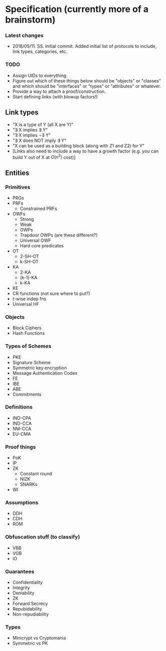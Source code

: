 # Specification (currently more of a brainstorm)

### Latest changes
* 2018/05/11. SS.  Initial commit.  Added initial list of protocols to include, 
  link types, categories, etc.

### TODO
* Assign UIDs to everything
* Figure out which of these things below should be "objects" or "classes" and 
  which should be "interfaces" or "types" or "attributes" or whatever.
* Provide a way to attach a proof/construction.
* Start defining links (with blowup factors!)

## Link types
* "X is a type of Y (all X are Y)"
* "$\exists$ X implies $\exists$ Y"
* "$\exists$ X implies $\neg \exists$ Y"
* "$\exists$ X does NOT imply $\exists$ Y"
* "X can be used as a building block (along with Z1 and Z2) for Y"
* [Links also need to include a way to have a growth factor (e.g. you can build
  Y out of X at $O(n^2)$ cost)]

## Entities
### Primitives
* PRGs
* PRFs
    * Constrained PRFs
* OWFs
    * Strong
    * Weak
    * OWPs
    * Trapdoor OWPs (are these different?)
    * Universal OWF
    * Hard core predicates
* OT
    * 2-SH-OT
    * k-SH-OT
* KA
    * 2-KA
    * (k-1)-KA
    * k-KA
* KE
* CR functions (not sure where to put?)
* $t$-wise indep fns
* Universal HF

### Objects
* Block Ciphers
* Hash Functions

### Types of Schemes
* PKE
* Signature Scheme
* Symmetric key encryption
* Message Authentication Codes
* FE
* IBE
* ABE
* Commitments

### Definitions
* IND-CPA
* IND-CCA
* NM-CCA
* EU-CMA

### Proof things
* PoK
* IP
* ZK
    * Constant round
    * NIZK
    * SNARKs
* WI

### Assumptions
* DDH
* CDH
* ROM

### Obfuscation stuff (to classify)
* VBB
* VGB
* iO

### Guarantees
* Confidentiality
* Integrity
* Deniability
* ZK
* Forward Secrecy
* Repubidability
* Non-repudiability

### Types 
* Minicrypt vs Cryptomania
* Symmetric vs PK



